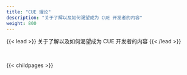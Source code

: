 ```yaml
---
title: "CUE 理论"
description: "关于了解以及如何渴望成为 CUE 开发者的内容"
weight: 800
---
```


{{< lead >}}
关于了解以及如何渴望成为 CUE 开发者的内容
{{< /lead >}}

<br>

{{< childpages >}}
